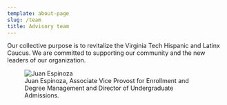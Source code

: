 ```yaml
---
template: about-page
slug: /team
title: Advisory team
---
```

Our collective purpose is to revitalize the Virginia Tech Hispanic and Latinx Caucus. We are committed to supporting our community and the new leaders of our organization.

<figure>
  <img src="/assets/juan.jpeg" alt="Juan Espinoza" width:"100">
  <figcaption>Juan Espinoza, Associate Vice Provost for Enrollment and Degree Management and Director of Undergraduate Admissions.</figcaption>
</figure>